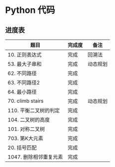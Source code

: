 # Python 代码

## 进度表

题目 | 完成度 | 备注
---- | ---- | ----
10. 正则表达式|完成|回溯法
53. 最大子串和|完成|动态规划
62. 不同路径|完成
63. 不同路径2|完成
64. 最小路径|完成
70. climb stairs | 完成 | 动态规划
110. 平衡二叉树的判定 |完成
104. 二叉树的高度 | 完成
101. 对称二叉树 |  完成 
703. 第K大元素 | 完成
20.  括号匹配 | 完成
1047. 删除相邻重复元素| 完成